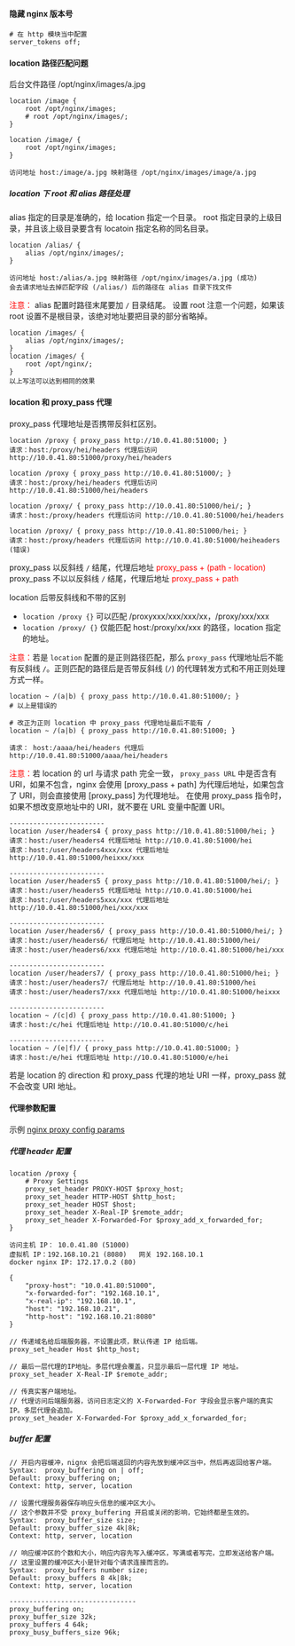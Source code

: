 #### 隐藏 nginx 版本号

```
# 在 http 模块当中配置
server_tokens off;
```

#### location 路径匹配问题

后台文件路径 /opt/nginx/images/a.jpg

```
location /image {
	root /opt/nginx/images;
	# root /opt/nginx/images/;
}

location /image/ {
	root /opt/nginx/images;
}

访问地址 host:/image/a.jpg 映射路径 /opt/nginx/images/image/a.jpg
```

##### location 下 root 和 alias 路径处理

alias 指定的目录是准确的，给 location 指定一个目录。
root 指定目录的上级目录，并且该上级目录要含有 locatoin 指定名称的同名目录。

```
location /alias/ {
	alias /opt/nginx/images/;
}

访问地址 host:/alias/a.jpg 映射路径 /opt/nginx/images/a.jpg (成功)
会去请求地址去掉匹配字段 (/alias/) 后的路径在 alias 目录下找文件
```

<font color="red">注意：</font> alias 配置时路径末尾要加 `/` 目录结尾。
设置 root 注意一个问题，如果该 root 设置不是根目录，该绝对地址要把目录的部分省略掉。

```
location /images/ {
	alias /opt/nginx/images/;
}
location /images/ {
	root /opt/nginx/;
}
以上写法可以达到相同的效果
```

#### location 和 proxy_pass 代理

proxy_pass 代理地址是否携带反斜杠区别。

```
location /proxy { proxy_pass http://10.0.41.80:51000; }
请求：host:/proxy/hei/headers 代理后访问 http://10.0.41.80:51000/proxy/hei/headers

location /proxy { proxy_pass http://10.0.41.80:51000/; }
请求：host:/proxy/hei/headers 代理后访问 http://10.0.41.80:51000/hei/headers

location /proxy/ { proxy_pass http://10.0.41.80:51000/hei/; }
请求：host:/proxy/headers 代理后访问 http://10.0.41.80:51000/hei/headers

location /proxy/ { proxy_pass http://10.0.41.80:51000/hei; }
请求：host:/proxy/headers 代理后访问 http://10.0.41.80:51000/heiheaders (错误)
```

proxy_pass  以反斜线 `/` 结尾，代理后地址 <font color="red">proxy_pass + (path - location)</font>
proxy_pass  不以以反斜线 `/` 结尾，代理后地址 <font color="red">proxy_pass + path</font>

location 后带反斜线和不带的区别

- `location /proxy {}`
  可以匹配 /proxyxxx/xxx/xxx/xx，/proxy/xxx/xxx
- `location /proxy/ {}`
  仅能匹配 host:/proxy/xx/xxx 的路径，location 指定的地址。

<font color="red">注意：</font>若是 `location` 配置的是正则路径匹配，那么 `proxy_pass` 代理地址后不能有反斜线 `/`。正则匹配的路径后是否带反斜线 (`/`)  的代理转发方式和不用正则处理方式一样。

```
location ~ /(a|b) { proxy_pass http://10.0.41.80:51000/; }
# 以上是错误的

# 改正为正则 location 中 proxy_pass 代理地址最后不能有 /
location ~ /(a|b) { proxy_pass http://10.0.41.80:51000; }

请求： host:/aaaa/hei/headers 代理后 http://10.0.41.80:51000/aaaa/hei/headers
```

<font color="red">注意：</font>若 location 的 url 与请求 path 完全一致， `proxy_pass URL` 中是否含有 URI，如果不包含，nginx 会使用 [proxy_pass + path] 为代理后地址，如果包含了 URI，则会直接使用 [proxy_pass] 为代理地址。
在使用 proxy_pass 指令时，如果不想改变原地址中的 URI，就不要在 URL 变量中配置 URI。

```
------------------------
location /user/headers4 { proxy_pass http://10.0.41.80:51000/hei; }
请求：host:/user/headers4 代理后地址 http://10.0.41.80:51000/hei
请求：host:/user/headers4xxx/xxx 代理后地址 http://10.0.41.80:51000/heixxx/xxx

------------------------
location /user/headers5 { proxy_pass http://10.0.41.80:51000/hei/; }
请求：host:/user/headers5 代理后地址 http://10.0.41.80:51000/hei
请求：host:/user/headers5xxx/xxx 代理后地址 http://10.0.41.80:51000/hei/xxx/xxx

------------------------
location /user/headers6/ { proxy_pass http://10.0.41.80:51000/hei/; }
请求：host:/user/headers6/ 代理后地址 http://10.0.41.80:51000/hei/
请求：host:/user/headers6/xxx 代理后地址 http://10.0.41.80:51000/hei/xxx

------------------------
location /user/headers7/ { proxy_pass http://10.0.41.80:51000/hei; }
请求：host:/user/headers7/ 代理后地址 http://10.0.41.80:51000/hei
请求：host:/user/headers7/xxx 代理后地址 http://10.0.41.80:51000/heixxx

------------------------
location ~ /(c|d) { proxy_pass http://10.0.41.80:51000; }
请求：host:/c/hei 代理后地址 http://10.0.41.80:51000/c/hei

------------------------
location ~ /(e|f)/ { proxy_pass http://10.0.41.80:51000; }
请求：host:/e/hei 代理后地址 http://10.0.41.80:51000/e/hei
```

若是 location 的 direction 和 proxy_pass 代理的地址 URI 一样，proxy_pass 就不会改变 URI 地址。

#### 代理参数配置

示例 [nginx proxy config params](./nginx-proxy-params.conf)

##### 代理 header 配置

```
location /proxy {
	# Proxy Settings
    proxy_set_header PROXY-HOST $proxy_host;
    proxy_set_header HTTP-HOST $http_host;
    proxy_set_header HOST $host;
    proxy_set_header X-Real-IP $remote_addr;
    proxy_set_header X-Forwarded-For $proxy_add_x_forwarded_for;
}

访问主机 IP： 10.0.41.80 (51000)
虚拟机 IP：192.168.10.21 (8080)   网关 192.168.10.1
docker nginx IP: 172.17.0.2 (80)

{
    "proxy-host": "10.0.41.80:51000",
    "x-forwarded-for": "192.168.10.1",
    "x-real-ip": "192.168.10.1",
    "host": "192.168.10.21",
    "http-host": "192.168.10.21:8080"
}
```

```
// 传递域名给后端服务器，不设置此项，默认传递 IP 给后端。
proxy_set_header Host $http_host;

// 最后一层代理的IP地址。多层代理会覆盖，只显示最后一层代理 IP 地址。
proxy_set_header X-Real-IP $remote_addr;

// 传真实客户端地址。
// 代理访问后端服务器，访问日志定义的 X-Forwarded-For 字段会显示客户端的真实 IP。多层代理会追加。
proxy_set_header X-Forwarded-For $proxy_add_x_forwarded_for;
```

##### buffer 配置

```
// 开启内容缓冲，nignx 会把后端返回的内容先放到缓冲区当中，然后再返回给客户端。
Syntax:  proxy_buffering on | off;
Default: proxy_buffering on;
Context: http, server, location

// 设置代理服务器保存响应头信息的缓冲区大小。
// 这个参数并不受 proxy_buffering 开启或关闭的影响，它始终都是生效的。
Syntax:  proxy_buffer_size size;
Default: proxy_buffer_size 4k|8k;
Context: http, server, location

// 响应缓冲区的个数和大小，响应内容先写入缓冲区，写满或者写完，立即发送给客户端。
// 这里设置的缓冲区大小是针对每个请求连接而言的。
Syntax:  proxy_buffers number size;
Default: proxy_buffers 8 4k|8k;
Context: http, server, location

--------------------------------
proxy_buffering on;
proxy_buffer_size 32k;
proxy_buffers 4 64k;
proxy_busy_buffers_size 96k;
```

